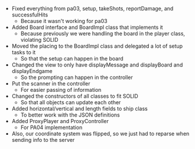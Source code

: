 * Fixed everything from pa03, setup, takeShots, reportDamage, and successfulHits
  * Because it wasn't working for pa03
* Added Board interface and BoardImpl class that implements it
  * Because previously we were handling the board in the player class, violating SOLID
* Moved the placing to the BoardImpl class and delegated a lot of setup tasks to it
  * So that the setup can happen in the board
* Changed the view to only have displayMessage and displayBoard and displayEndgame
  * So the prompting can happen in the controller
* Put the scanner in the controller
  * For easier passing of information
* Changed the constructors of all classes to fit SOLID
  * So that all objects can update each other
* Added horizontal/vertical and length fields to ship class
  * To better work with the JSON definitions
* Added ProxyPlayer and ProxyController
  * For PA04 implementation
* Also, our coordinate system was flipped, so we just had to reparse when sending info to the server